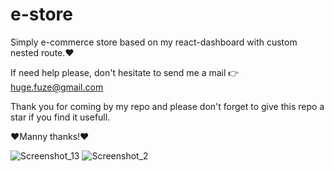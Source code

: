 # e-store
Simply e-commerce store based on my react-dashboard with custom nested route.❤️

If need help please, don't hesitate to send me a mail 👉 huge.fuze@gmail.com

Thank you for coming by my repo and please don't forget to give this repo a star if you find it usefull.

❤️Manny thanks!❤️

![Screenshot_13](https://user-images.githubusercontent.com/19228713/148559884-d58437af-31af-440a-a356-bf38104639a0.png)
![Screenshot_2](https://user-images.githubusercontent.com/19228713/148559872-778bb5b7-549e-4b81-8d24-5e8dcf515f0c.png)

